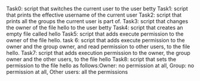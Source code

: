 Task0: script that switches the current user to the user betty
Task1: script that prints the effective username of the current user
Task2: script that prints all the groups the current user is part of.
Task3: script that changes the owner of the file hello to the user betty
Task4: script that creates an empty file called hello
Task5: script that adds execute permission to the owner of the file hello.
task 6: script that adds execute permission to the owner and the group owner, and read permission to other users, to the file hello.
Task7: script that adds execution permission to the owner, the group owner and the other users, to the file hello
Task8: script that sets the permission to the file hello as follows:Owner: no permission at all, Group: no permission at all, Other users: all the permissions
